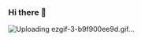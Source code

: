 ### Hi there 👋
![Uploading ezgif-3-b9f900ee9d.gif…]()
<!--
**PaulBykov/PaulBykov** is a ✨ _special_ ✨ repository because its `README.md` (this file) appears on your GitHub profile.

Here are some ideas to get you started:
<div id="header" align="center">
  <img src="![ezgif-3-b9f900ee9d](https://user-images.githubusercontent.com/47425463/208241479-2abbdae8-535a-4932-af93-4c3f9f1cdf22.gif)
" width="100"/>
</div>
- 🔭 I’m currently working on ...
- 🌱 I’m currently learning ...
- 👯 I’m looking to collaborate on ...
- 🤔 I’m looking for help with ...
- 💬 Ask me about ...
- 📫 How to reach me: ...
- 😄 Pronouns: ...
- ⚡ Fun fact: ...
-->

